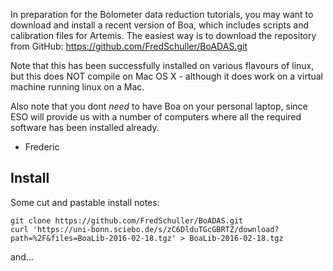 
In preparation for the Bolometer data reduction tutorials, you may
want to download and install a recent version of Boa, which includes
scripts and calibration files for Artemis. The easiest way is to
download the repository from GitHub:
https://github.com/FredSchuller/BoADAS.git

Note that this has been successfully installed on various flavours of
linux, but this does NOT compile on Mac OS X - although it does work
on a virtual machine running linux on a Mac.

Also note that you dont *need* to have Boa on your personal laptop,
since ESO will provide us with a number of computers where all the
required software has been installed already.

- Frederic

## Install

Some cut and pastable install notes:

    git clone https://github.com/FredSchuller/BoADAS.git
    curl 'https://uni-bonn.sciebo.de/s/zC6DlduTGcGBRTZ/download?path=%2F&files=BoaLib-2016-02-18.tgz' > BoaLib-2016-02-18.tgz

and...
